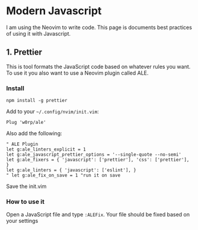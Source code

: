 # Modern Javascript
I am using the Neovim to write code. This page is documents best practices of using it with Javascript.

## 1. Prettier
This is tool formats the JavaScript code based on whatever rules you want. To use it you also want to use a Neovim plugin called ALE.

### Install

```
npm install -g prettier
```

Add to your `~/.config/nvim/init.vim`:
```
Plug 'w0rp/ale'
```

Also add the following:
```
" ALE Plugin
let g:ale_linters_explicit = 1
let g:ale_javascript_prettier_options = '--single-quote --no-semi'
let g:ale_fixers = { 'javascript': ['prettier'], 'css': ['prettier'], }
let g:ale_linters = { 'javascript': ['eslint'], }
" let g:ale_fix_on_save = 1 "run it on save
```

Save the init.vim

### How to use it

Open a JavaScript file and type `:ALEFix`. Your file should be fixed based on your settings
